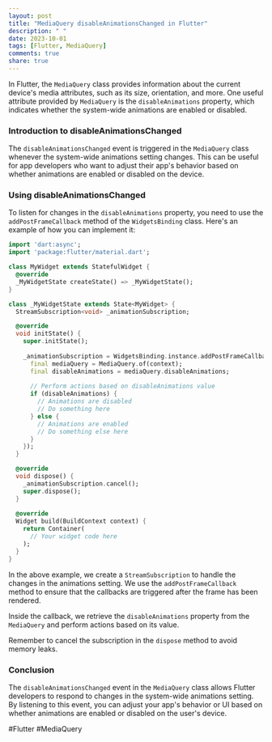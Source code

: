 ```yaml
---
layout: post
title: "MediaQuery disableAnimationsChanged in Flutter"
description: " "
date: 2023-10-01
tags: [Flutter, MediaQuery]
comments: true
share: true
---
```


In Flutter, the `MediaQuery` class provides information about the current device's media attributes, such as its size, orientation, and more. One useful attribute provided by `MediaQuery` is the `disableAnimations` property, which indicates whether the system-wide animations are enabled or disabled.

### Introduction to disableAnimationsChanged

The `disableAnimationsChanged` event is triggered in the `MediaQuery` class whenever the system-wide animations setting changes. This can be useful for app developers who want to adjust their app's behavior based on whether animations are enabled or disabled on the device.

### Using disableAnimationsChanged

To listen for changes in the `disableAnimations` property, you need to use the `addPostFrameCallback` method of the `WidgetsBinding` class. Here's an example of how you can implement it:

```dart
import 'dart:async';
import 'package:flutter/material.dart';

class MyWidget extends StatefulWidget {
  @override
  _MyWidgetState createState() => _MyWidgetState();
}

class _MyWidgetState extends State<MyWidget> {
  StreamSubscription<void> _animationSubscription;

  @override
  void initState() {
    super.initState();
    
    _animationSubscription = WidgetsBinding.instance.addPostFrameCallback((_) {
      final mediaQuery = MediaQuery.of(context);
      final disableAnimations = mediaQuery.disableAnimations;
      
      // Perform actions based on disableAnimations value
      if (disableAnimations) {
        // Animations are disabled
        // Do something here
      } else {
        // Animations are enabled
        // Do something else here
      }
    });
  }

  @override
  void dispose() {
    _animationSubscription.cancel();
    super.dispose();
  }
  
  @override
  Widget build(BuildContext context) {
    return Container(
      // Your widget code here
    );
  }
}
```

In the above example, we create a `StreamSubscription` to handle the changes in the animations setting. We use the `addPostFrameCallback` method to ensure that the callbacks are triggered after the frame has been rendered.

Inside the callback, we retrieve the `disableAnimations` property from the `MediaQuery` and perform actions based on its value.

Remember to cancel the subscription in the `dispose` method to avoid memory leaks.

### Conclusion

The `disableAnimationsChanged` event in the `MediaQuery` class allows Flutter developers to respond to changes in the system-wide animations setting. By listening to this event, you can adjust your app's behavior or UI based on whether animations are enabled or disabled on the user's device.

#Flutter #MediaQuery